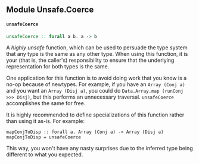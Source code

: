 ## Module Unsafe.Coerce

#### `unsafeCoerce`

``` purescript
unsafeCoerce :: forall a b. a -> b
```

A _highly unsafe_ function, which can be used to persuade the type system that
any type is the same as any other type. When using this function, it is your
(that is, the caller's) responsibility to ensure that the underlying
representation for both types is the same.

One application for this function is to avoid doing work that you know is a
no-op because of newtypes. For example, if you have an `Array (Conj a)` and you
want an `Array (Disj a)`, you could do `Data.Array.map (runConj >>> Disj)`, but
this performs an unnecessary traversal. `unsafeCoerce` accomplishes the same
for free.

It is highly recommended to define specializations of this function rather than
using it as-is. For example:

```
mapConjToDisp :: forall a. Array (Conj a) -> Array (Disj a)
mapConjToDisp = unsafeCoerce
```

This way, you won't have any nasty surprises due to the inferred type being
different to what you expected.


